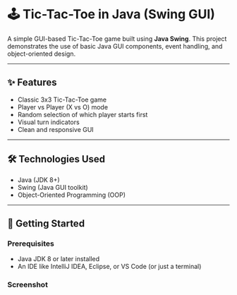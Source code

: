 # 🕹️ Tic-Tac-Toe in Java (Swing GUI)

A simple GUI-based Tic-Tac-Toe game built using **Java Swing**. This project demonstrates the use of basic Java GUI components, event handling, and object-oriented design.

---

## ✨ Features

- Classic 3x3 Tic-Tac-Toe game
- Player vs Player (X vs O) mode
- Random selection of which player starts first
- Visual turn indicators
- Clean and responsive GUI

---

## 🛠️ Technologies Used

- Java (JDK 8+)
- Swing (Java GUI toolkit)
- Object-Oriented Programming (OOP)

---

## 🚀 Getting Started

### Prerequisites

- Java JDK 8 or later installed
- An IDE like IntelliJ IDEA, Eclipse, or VS Code (or just a terminal)

### Screenshot

